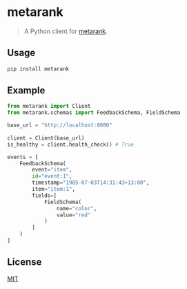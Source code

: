 # metarank

> A Python client for [metarank](https://www.metarank.ai/).

## Usage

```bash
pip install metarank
```

## Example

```python
from metarank import Client
from metarank.schemas import FeedbackSchema, FieldSchema

base_url = "http://localhost:8080"
    
client = Client(base_url)
is_healthy = client.health_check() # True

events = [
    FeedbackSchema(
        event="item",
        id="event:1",
        timestamp="1985-07-03T14:31:43+13:00",
        item="item:1",
        fields=[
            FieldSchema(
                name="color",
                value="red"
            )
        ]
    )
]
```

## License

[MIT](./LICENSE)

